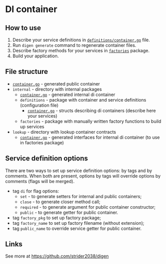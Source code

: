 # DI container

## How to use

1. Describe your service definitions in [`definitions/container.go`](./internal/definitions/container.go) file.
2. Run `digen generate` command to regenerate container files.
3. Describe factory methods for your services in [`factories`](./internal/factories) package.
4. Build your application.

## File structure

* [`container.go`](./container.go) - generated public container
* `internal` - directory with internal packages
  * [`container.go`](./internal/container.go) - generated internal di container
  * `definitions` - package with container and service definitions (configuration file)
    * [`container.go`](./internal/definitions/container.go) - structs describing di containers (describe here your services)
  * `factories` - package with manually written factory functions to build up services
* `lookup` - directory with lookup container contracts
  * [`container.go`](./lookup/container.go) - generated interfaces for internal di container (to use in factories package)

## Service definition options

There are two ways to set up service definition options: by tags and by comments.
When both are present, options by tags will override options by comments (flags will be merged).

* tag `di` for flag options:
  * `set` - to generate setters for internal and public containers;
  * `close` - to generate closer method call;
  * `required` - to generate argument for public container constructor;
  * `public` - to generate getter for public container.
* tag `factory_pkg` to set up factory package;
* tag `factory_name` to set up factory filename (without extension);
* tag `public_name` to override service getter for public container.

## Links

See more at <https://github.com/strider2038/digen>
